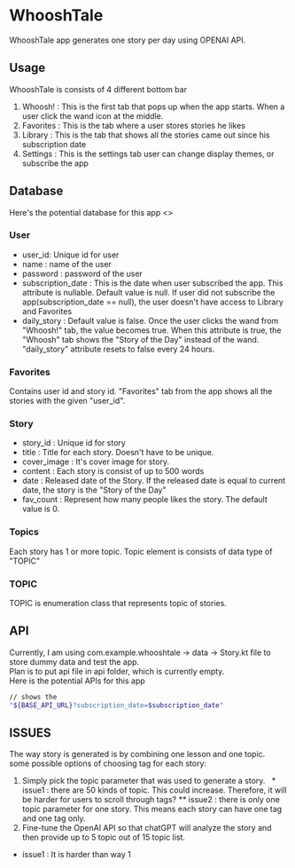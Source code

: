 # WhooshTale
WhooshTale app generates one story per day using OPENAI API.


## Usage
WhooshTale is consists of 4 different bottom bar
1. Whoosh! : This is the first tab that pops up when the app starts.
When a user click the wand icon at the middle.
2. Favorites : This is the tab where a user stores stories he likes
3. Library : This is the tab that shows all the stories came out since his subscription date
4. Settings : This is the settings tab user can change display themes, or subscribe the app



## Database
Here's the potential database for this app
<<image>>

### User
* user_id: Unique id for user
* name : name of the user
* password : password of the user
* subscription_date : This is the date when user subscribed the app.
This attribute is nullable. Default value is null. 
If user did not subscribe the app(subscription_date == null), 
the user doesn't have access to Library and Favorites
* daily_story : Default value is false. Once the user clicks the wand from "Whoosh!" tab,
the value becomes true. When this attribute is true, the "Whoosh" tab shows the
"Story of the Day" instead of the wand. "daily_story" attribute resets to false every 24 hours.
### Favorites
Contains user id and story id. "Favorites" tab from the app shows all the stories
with the given "user_id".

### Story
* story_id : Unique id for story
* title : Title for each story. Doesn't have to be unique.
* cover_image : It's cover image for story.
* content : Each story is consist of up to 500 words
* date : Released date of the Story. If the released date is equal to current date,
the story is the "Story of the Day"
* fav_count : Represent how many people likes the story. The default value is 0.
### Topics
Each story has 1 or more topic. Topic element is consists of data type of 
"TOPIC"

### TOPIC
TOPIC is enumeration class that represents topic of stories.

## API
Currently, I am using com.example.whooshtale -> data -> Story.kt file to store
dummy data and test the app.
<br/>
Plan is to put api file in api folder, which is currently empty.
<br/>
Here is the potential APIs for this app
```sh
// shows the 
"${BASE_API_URL}?subscription_date=$subscription_date"
```
## ISSUES
The way story is generated is by combining one lesson and one topic.
<br/>
some possible options of choosing tag for each story:
1. Simply pick the topic parameter that was used to generate a story.
   &nbsp; * issue1 : there are 50 kinds of topic. This could increase. Therefore, it will be harder for users to scroll through tags? 
** issue2 : there is only one topic parameter for one story. This means each story can have one tag and one tag only.
2. Fine-tune the OpenAI API so that chatGPT will analyze the story and then provide up to 5 topic out of 15 topic list.
* issue1 : It is harder than way 1